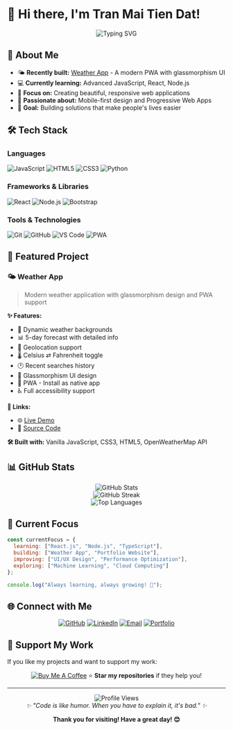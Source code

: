 # 👋 Hi there, I'm Tran Mai Tien Dat!

<div align="center">
  <img src="https://readme-typing-svg.herokuapp.com?font=Fira+Code&weight=600&size=28&duration=4000&pause=1000&color=2196F3&center=true&vCenter=true&width=600&lines=Full+Stack+Developer;Weather+App+Creator;UI%2FUX+Enthusiast;Problem+Solver" alt="Typing SVG" />
</div>

## 🚀 About Me

- 🌤️ **Recently built:** [Weather App](https://tranmaitiendat.github.io/weather-app/WeatherApp.html) - A modern PWA with glassmorphism UI
- 💻 **Currently learning:** Advanced JavaScript, React, Node.js
- 🎯 **Focus on:** Creating beautiful, responsive web applications
- 📱 **Passionate about:** Mobile-first design and Progressive Web Apps
- 🌟 **Goal:** Building solutions that make people's lives easier

## 🛠️ Tech Stack

### Languages
![JavaScript](https://img.shields.io/badge/-JavaScript-F7DF1E?style=flat-square&logo=javascript&logoColor=black)
![HTML5](https://img.shields.io/badge/-HTML5-E34F26?style=flat-square&logo=html5&logoColor=white)
![CSS3](https://img.shields.io/badge/-CSS3-1572B6?style=flat-square&logo=css3&logoColor=white)
![Python](https://img.shields.io/badge/-Python-3776AB?style=flat-square&logo=python&logoColor=white)

### Frameworks & Libraries
![React](https://img.shields.io/badge/-React-61DAFB?style=flat-square&logo=react&logoColor=black)
![Node.js](https://img.shields.io/badge/-Node.js-339933?style=flat-square&logo=node.js&logoColor=white)
![Bootstrap](https://img.shields.io/badge/-Bootstrap-7952B3?style=flat-square&logo=bootstrap&logoColor=white)

### Tools & Technologies
![Git](https://img.shields.io/badge/-Git-F05032?style=flat-square&logo=git&logoColor=white)
![GitHub](https://img.shields.io/badge/-GitHub-181717?style=flat-square&logo=github&logoColor=white)
![VS Code](https://img.shields.io/badge/-VS%20Code-007ACC?style=flat-square&logo=visual-studio-code&logoColor=white)
![PWA](https://img.shields.io/badge/-PWA-5A0FC8?style=flat-square&logo=pwa&logoColor=white)

## 🌟 Featured Project

### 🌤️ Weather App
> Modern weather application with glassmorphism design and PWA support

**✨ Features:**
- 🌈 Dynamic weather backgrounds
- 📊 5-day forecast with detailed info
- 📍 Geolocation support
- 🌡️ Celsius ⇄ Fahrenheit toggle
- 🕐 Recent searches history
- 💎 Glassmorphism UI design
- 📱 PWA - Install as native app
- ♿ Full accessibility support

**🔗 Links:**
- 🌐 [Live Demo](https://tranmaitiendat.github.io/weather-app/WeatherApp.html)
- 📝 [Source Code](https://github.com/TranMaiTienDat/weather-app)

**🛠️ Built with:** Vanilla JavaScript, CSS3, HTML5, OpenWeatherMap API

## 📊 GitHub Stats

<div align="center">
  <img src="https://github-readme-stats.vercel.app/api?username=TranMaiTienDat&show_icons=true&theme=tokyonight&hide_border=true&count_private=true" alt="GitHub Stats" />
</div>

<div align="center">
  <img src="https://github-readme-streak-stats.herokuapp.com/?user=TranMaiTienDat&theme=tokyonight&hide_border=true" alt="GitHub Streak" />
</div>

<div align="center">
  <img src="https://github-readme-stats.vercel.app/api/top-langs/?username=TranMaiTienDat&layout=compact&theme=tokyonight&hide_border=true" alt="Top Languages" />
</div>

## 🎯 Current Focus

```javascript
const currentFocus = {
  learning: ["React.js", "Node.js", "TypeScript"],
  building: ["Weather App", "Portfolio Website"],
  improving: ["UI/UX Design", "Performance Optimization"],
  exploring: ["Machine Learning", "Cloud Computing"]
};

console.log("Always learning, always growing! 🚀");
```

## 🌐 Connect with Me

<div align="center">
  
[![GitHub](https://img.shields.io/badge/-GitHub-181717?style=for-the-badge&logo=github&logoColor=white)](https://github.com/TranMaiTienDat)
[![LinkedIn](https://img.shields.io/badge/-LinkedIn-0A66C2?style=for-the-badge&logo=linkedin&logoColor=white)](https://linkedin.com/in/tranmaitiendat)
[![Email](https://img.shields.io/badge/-Email-EA4335?style=for-the-badge&logo=gmail&logoColor=white)](mailto:tranmaitiendat@gmail.com)
[![Portfolio](https://img.shields.io/badge/-Portfolio-FF6B6B?style=for-the-badge&logo=safari&logoColor=white)](https://tranmaitiendat.github.io)

</div>

## 💝 Support My Work

If you like my projects and want to support my work:

<div align="center">
  
[![Buy Me A Coffee](https://img.shields.io/badge/-Buy%20Me%20A%20Coffee-FFDD00?style=for-the-badge&logo=buy-me-a-coffee&logoColor=black)](https://buymeacoffee.com/tranmaitiendat)
⭐ **Star my repositories** if they help you!

</div>

---

<div align="center">
  <img src="https://komarev.com/ghpvc/?username=TranMaiTienDat&label=Profile%20Views&color=2196F3&style=flat-square" alt="Profile Views" />
</div>

<div align="center">
  <i>✨ "Code is like humor. When you have to explain it, it's bad." ✨</i>
</div>

<div align="center">
  
**Thank you for visiting! Have a great day! 😊**

</div>
